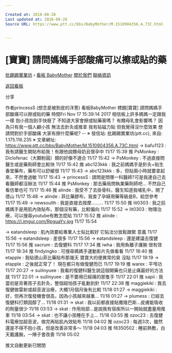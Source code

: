 ```yaml
---

Created at: 2018-08-28
Last updated at: 2018-08-28
Source URL: https://www.ptt.cc/bbs/BabyMother/M.1510904356.A.73C.html


---
```


# [寶寶] 請問媽媽手部酸痛可以擦或貼的藥


[批踢踢實業坊](https://www.ptt.cc/bbs/) › [看板 BabyMother](https://www.ptt.cc/bbs/BabyMother/index.html) [關於我們](https://www.ptt.cc/about.html) [聯絡資訊](https://www.ptt.cc/contact.html)

[返回看板](https://www.ptt.cc/bbs/BabyMother/index.html)

分享

作者princessS (想念是被剝皮的洋蔥)
看板BabyMother
標題\[寶寶\] 請問媽媽手部酸痛可以擦或貼的藥
時間Fri Nov 17 15:39:14 2017
相信板上許多媽媽一定跟我一樣 抱小孩抱到手快廢了 不知道大家會擦或貼藥膏嗎？ 有餵母乳會影響嗎？ 因為只有我一個人顧小孩 無法去針灸或推拿 我有貼磁力貼 但我覺得沒什麼效果 想請問對於手部酸痛 大家有擦什麼藥呢? -- ※ 發信站: 批踢踢實業坊(ptt.cc), 來自: 1.175.116.235 ※ 文章網址: <https://www.ptt.cc/bbs/BabyMother/M.1510904356.A.73C.html>
→ bafu1123 : 我有請醫生開貼布給我！有跟他說餵母奶且懷孕中 11/17 15:39
推 PsMonkey : Diclofenac（大顆粉圓）類的好像不適合 11/17 15:42
→ PsMonkey : 不過直接問醫生或是藥劑師會比較快 11/17 15:42
推 abc123kkk : 我之前媽媽手是針灸+貼生春堂藥布，藥布可以舒緩很 11/17 15:43
→ abc123kkk : 多，但貼兩小時就要拿起來，不然會過敏 11/17 15:43
→ princessS : 請問是問哪一科醫師?可是我連自己去看醫師都沒辦法 11/17 15:44
推 PsMonkey : 那去藥局問執業藥劑師吧... 不然自己看仿單也可 11/17 15:46
推 alinde : 我受不了去掛骨科，醫生知道我哺乳中，開了德山 11/17 15:48
→ alinde : 菲比藥膠布，我查了孕婦用藥等級是B，給您參考 11/17 15:49
→ newsoulth : 我是直接去按摩......... 11/17 15:50
推 lit0303 : 我之前媽媽手是用肌內效貼布，那個沒有藥，比較偏向 11/17 15:52
→ lit0303 : 物理治療，可以搜尋youtube有教怎麼貼 11/17 15:52
推 alinde : <https://i.imgur.com/RpguaYv.jpg> 11/17 15:54

→ eatandsleep : 肌內效要給專業人士貼比較好 它貼法分放鬆跟緊 意義 11/17 15:56
→ eatandsleep : 差很多 11/17 15:56
→ eatandsleep : 還是建議去復健 11/17 15:56
推 sacrum : 去復健科 11/17 17:34
推 iwha : 我用負離子護腕 很有效 11/17 18:34
推 findyingko : 可搜尋媽媽手運動影片先做看看 11/17 18:40
推 etapple : 我貼德山菲比藥貼布那幾天 寶寶大的便異常的臭 沒貼 11/17 19:19
→ etapple : 之後就正常了！ 現在都只有做復健而已 11/17 19:19
推 warex : 平甩功 11/17 20:27
→ suilinyuee : 我看的復健科醫生說這個開藥也只是止痛最好的方法就 11/17 22:01
→ suilinyuee : 是不要用已經痛的那隻手 11/17 22:01
推 sapii : 我當初是背著孩子去針灸，整個超怕孩子亂動到針 11/17 22:38
推 maggiekiki : 我去復健做雷射或超音波治療，大概1月個月後有比較 11/18 01:27
→ maggiekiki : 好，但再次復發機會很高，因為小孩越來越重... 11/18 01:27
→ plumess : 已經去復健科打類固醇了... 11/18 01:31
→ skat : 我以前都直接貼撒隆巴斯…皮膚能吸收的劑量很少 11/18 03:53
→ skat : 作用局部…是說我有宿疾所以一開始就盡量用推車 11/18 03:54
→ skat : 也不讓小孩睡在手上… 11/18 03:55
推 ozoc23 : 去復健科電療加超音波，做完再貼肌內效貼布 11/18 04:02
推 ozoc23 : 每週3次，雖然還是不得不抱小孩，但是改善非常多～ 11/18 04:03
推 f8350502 : 睡前熱敷，白天戴護腕，一陣子會改善 11/18 05:02

推文自動更新已關閉

